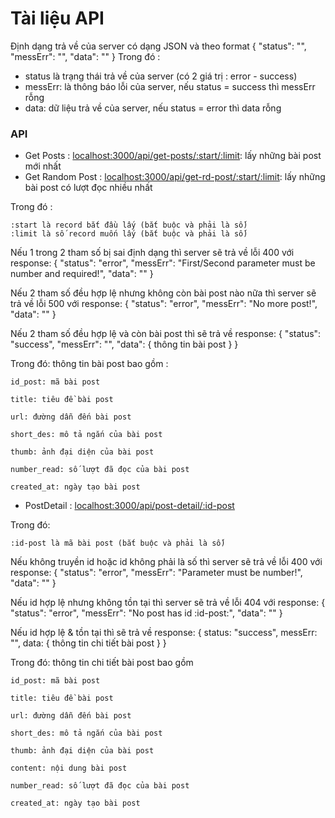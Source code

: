 # Tài liệu API
Định dạng trả về của server có dạng JSON và theo format 
{
    "status": "",
    "messErr": "",
    "data": ""
}
Trong đó :

- status là trạng thái trả về của server (có 2 giá trị : error - success)
- messErr: là thông báo lỗi của server, nếu status = success thì messErr rỗng
- data: dữ liệu trả về của server, nếu status = error thì data rỗng

### API

- Get Posts : [localhost:3000/api/get-posts/:start/:limit](localhost:3000/api/get-posts): lấy những bài post mới nhất
- Get Random Post : [localhost:3000/api/get-rd-post/:start/:limit](localhost:3000/api/get-rd-post): lấy những bài post có lượt đọc nhiều nhất

Trong đó :

    :start là record bắt đầu lấy (bắt buộc và phải là số)
    :limit là số record muốn lấy (bắt buộc và phải là số)

Nếu 1 trong 2 tham số bị sai định dạng thì server sẽ trả về lỗi 400 với response:
{
    "status": "error",
    "messErr": "First/Second parameter must be number and required!",
    "data": ""
}

Nếu 2 tham số đều hợp lệ nhưng không còn bài post nào nữa thì server sẽ trả về lỗi 500 với response:
{
    "status": "error",
    "messErr": "No more post!",
    "data": ""
}

Nếu 2 tham số đều hợp lệ và còn bài post thì sẽ trả về response:
{
    "status": "success",
    "messErr": "",
    "data": {
        thông tin bài post
    }
}

Trong đó: thông tin bài post bao gồm :

    id_post: mã bài post
    
    title: tiêu đề bài post
    
    url: đường dẫn đến bài post
    
    short_des: mô tả ngắn của bài post
    
    thumb: ảnh đại diện của bài post
    
    number_read: số lượt đã đọc của bài post
    
    created_at: ngày tạo bài post


- PostDetail : [localhost:3000/api/post-detail/:id-post](localhost:3000/api/post-detail)

Trong đó:

    :id-post là mã bài post (bắt buộc và phải là số)
Nếu không truyền id hoặc id không phải là số thì server sẽ trả về lỗi 400 với response:
{
    "status": "error",
    "messErr": "Parameter must be number!",
    "data": ""
}

Nếu id hợp lệ nhưng không tồn tại thì server sẽ trả về lỗi 404 với response:
{
    "status": "error",
    "messErr": "No post has id :id-post:",
    "data": ""
}

Nếu id hợp lệ & tồn tại thì sẽ trả về response:
{
    status: "success",
    messErr: "",
    data: {
        thông tin chi tiết bài post
    }
}

Trong đó: thông tin chi tiết bài post bao gồm
    
    id_post: mã bài post
    
    title: tiêu đề bài post
    
    url: đường dẫn đến bài post
    
    short_des: mô tả ngắn của bài post
    
    thumb: ảnh đại diện của bài post
    
    content: nội dung bài post
    
    number_read: số lượt đã đọc của bài post
    
    created_at: ngày tạo bài post
